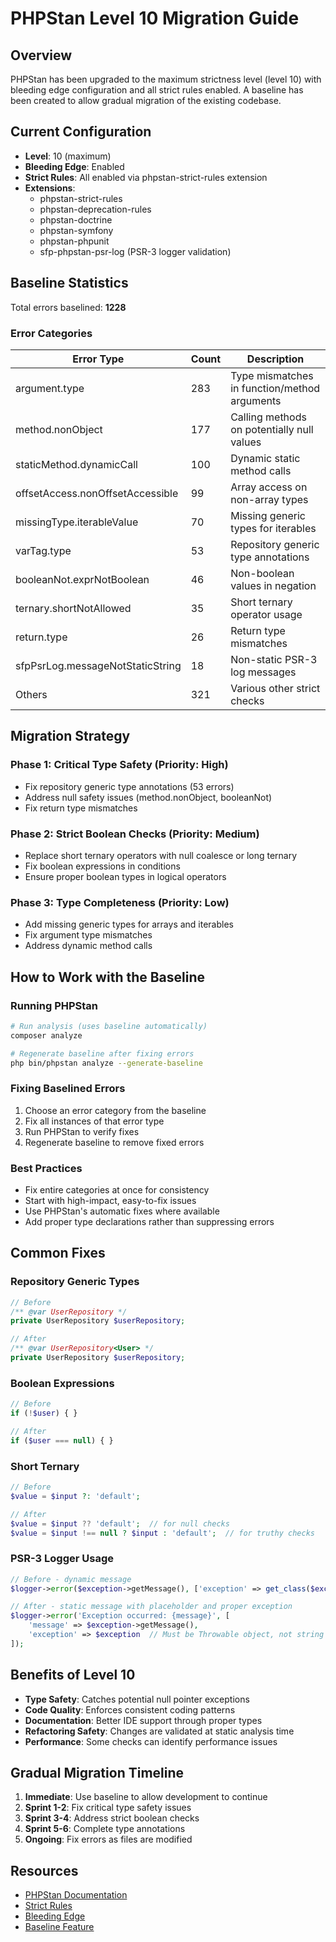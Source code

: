 # PHPStan Level 10 Migration Guide

## Overview

PHPStan has been upgraded to the maximum strictness level (level 10) with bleeding edge configuration and all strict rules enabled. A baseline has been created to allow gradual migration of the existing codebase.

## Current Configuration

- **Level**: 10 (maximum)
- **Bleeding Edge**: Enabled
- **Strict Rules**: All enabled via phpstan-strict-rules extension
- **Extensions**:
  - phpstan-strict-rules
  - phpstan-deprecation-rules
  - phpstan-doctrine
  - phpstan-symfony
  - phpstan-phpunit
  - sfp-phpstan-psr-log (PSR-3 logger validation)

## Baseline Statistics

Total errors baselined: **1228**

### Error Categories

| Error Type | Count | Description |
|------------|-------|-------------|
| argument.type | 283 | Type mismatches in function/method arguments |
| method.nonObject | 177 | Calling methods on potentially null values |
| staticMethod.dynamicCall | 100 | Dynamic static method calls |
| offsetAccess.nonOffsetAccessible | 99 | Array access on non-array types |
| missingType.iterableValue | 70 | Missing generic types for iterables |
| varTag.type | 53 | Repository generic type annotations |
| booleanNot.exprNotBoolean | 46 | Non-boolean values in negation |
| ternary.shortNotAllowed | 35 | Short ternary operator usage |
| return.type | 26 | Return type mismatches |
| sfpPsrLog.messageNotStaticString | 18 | Non-static PSR-3 log messages |
| Others | 321 | Various other strict checks |

## Migration Strategy

### Phase 1: Critical Type Safety (Priority: High)
- Fix repository generic type annotations (53 errors)
- Address null safety issues (method.nonObject, booleanNot)
- Fix return type mismatches

### Phase 2: Strict Boolean Checks (Priority: Medium)
- Replace short ternary operators with null coalesce or long ternary
- Fix boolean expressions in conditions
- Ensure proper boolean types in logical operators

### Phase 3: Type Completeness (Priority: Low)
- Add missing generic types for arrays and iterables
- Fix argument type mismatches
- Address dynamic method calls

## How to Work with the Baseline

### Running PHPStan
```bash
# Run analysis (uses baseline automatically)
composer analyze

# Regenerate baseline after fixing errors
php bin/phpstan analyze --generate-baseline
```

### Fixing Baselined Errors
1. Choose an error category from the baseline
2. Fix all instances of that error type
3. Run PHPStan to verify fixes
4. Regenerate baseline to remove fixed errors

### Best Practices
- Fix entire categories at once for consistency
- Start with high-impact, easy-to-fix issues
- Use PHPStan's automatic fixes where available
- Add proper type declarations rather than suppressing errors

## Common Fixes

### Repository Generic Types
```php
// Before
/** @var UserRepository */
private UserRepository $userRepository;

// After
/** @var UserRepository<User> */
private UserRepository $userRepository;
```

### Boolean Expressions
```php
// Before
if (!$user) { }

// After
if ($user === null) { }
```

### Short Ternary
```php
// Before
$value = $input ?: 'default';

// After
$value = $input ?? 'default';  // for null checks
$value = $input !== null ? $input : 'default';  // for truthy checks
```

### PSR-3 Logger Usage
```php
// Before - dynamic message
$logger->error($exception->getMessage(), ['exception' => get_class($exception)]);

// After - static message with placeholder and proper exception
$logger->error('Exception occurred: {message}', [
    'message' => $exception->getMessage(),
    'exception' => $exception  // Must be Throwable object, not string
]);
```

## Benefits of Level 10

- **Type Safety**: Catches potential null pointer exceptions
- **Code Quality**: Enforces consistent coding patterns
- **Documentation**: Better IDE support through proper types
- **Refactoring Safety**: Changes are validated at static analysis time
- **Performance**: Some checks can identify performance issues

## Gradual Migration Timeline

1. **Immediate**: Use baseline to allow development to continue
2. **Sprint 1-2**: Fix critical type safety issues
3. **Sprint 3-4**: Address strict boolean checks
4. **Sprint 5-6**: Complete type annotations
5. **Ongoing**: Fix errors as files are modified

## Resources

- [PHPStan Documentation](https://phpstan.org/user-guide/getting-started)
- [Strict Rules](https://github.com/phpstan/phpstan-strict-rules)
- [Bleeding Edge](https://phpstan.org/blog/what-is-bleeding-edge)
- [Baseline Feature](https://phpstan.org/user-guide/baseline)